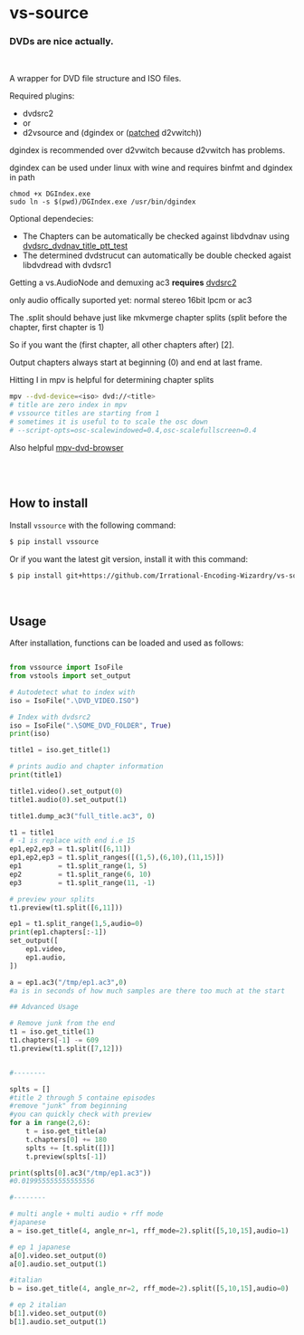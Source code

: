 # vs-source

### DVDs are nice actually.
<br>

A wrapper for DVD file structure and ISO files.

Required plugins:
- dvdsrc2
- or
- d2vsource and (dgindex or ([patched](https://gist.github.com/jsaowji/ead18b4f1b90381d558eddaf0336164b) d2vwitch))

dgindex is recommended over d2vwitch because d2vwitch has problems.

dgindex can be used under linux with wine and requires binfmt and dgindex in path


```
chmod +x DGIndex.exe
sudo ln -s $(pwd)/DGIndex.exe /usr/bin/dgindex
```


Optional dependecies:
- The Chapters can be automatically be checked against libdvdnav using [dvdsrc_dvdnav_title_ptt_test](https://gist.github.com/jsaowji/2bbf9c776a3226d1272e93bb245f7538)
- The determined dvdstrucut can automatically be double checked agaist libdvdread with dvdsrc1

Getting a vs.AudioNode and demuxing ac3 **requires** [dvdsrc2](https://github.com/jsaowji/dvdsrc2/)

only audio offically suported yet: normal stereo 16bit lpcm or ac3

The .split should behave just like mkvmerge chapter splits (split before the chapter, first chapter is 1)

So if you want the (first chapter, all other chapters after) [2].

Output chapters always start at beginning (0) and end at last frame.

Hitting I in mpv is helpful for determining chapter splits
```bash
mpv --dvd-device=<iso> dvd://<title>
# title are zero index in mpv
# vssource titles are starting from 1
# sometimes it is useful to to scale the osc down
# --script-opts=osc-scalewindowed=0.4,osc-scalefullscreen=0.4
```

Also helpful [mpv-dvd-browser](https://github.com/CogentRedTester/mpv-dvd-browser)


<br><br>
## How to install

Install `vssource` with the following command:

```sh
$ pip install vssource
```

Or if you want the latest git version, install it with this command:

```sh
$ pip install git+https://github.com/Irrational-Encoding-Wizardry/vs-source.git
```
<br>

## Usage

After installation, functions can be loaded and used as follows:

```py

from vssource import IsoFile
from vstools import set_output

# Autodetect what to index with
iso = IsoFile(".\DVD_VIDEO.ISO")

# Index with dvdsrc2
iso = IsoFile(".\SOME_DVD_FOLDER", True)
print(iso)

title1 = iso.get_title(1)

# prints audio and chapter information
print(title1)

title1.video().set_output(0)
title1.audio(0).set_output(1)

title1.dump_ac3("full_title.ac3", 0)

t1 = title1
# -1 is replace with end i.e 15
ep1,ep2,ep3 = t1.split([6,11])
ep1,ep2,ep3 = t1.split_ranges([(1,5),(6,10),(11,15)])
ep1         = t1.split_range(1, 5)
ep2         = t1.split_range(6, 10)
ep3         = t1.split_range(11, -1)

# preview your splits
t1.preview(t1.split([6,11]))

ep1 = t1.split_range(1,5,audio=0)
print(ep1.chapters[:-1])
set_output([
    ep1.video,
    ep1.audio,
])

a = ep1.ac3("/tmp/ep1.ac3",0)
#a is in seconds of how much samples are there too much at the start

## Advanced Usage

# Remove junk from the end 
t1 = iso.get_title(1)
t1.chapters[-1] -= 609
t1.preview(t1.split([7,12]))


#--------

splts = []
#title 2 through 5 containe episodes
#remove "junk" from beginning
#you can quickly check with preview
for a in range(2,6):
    t = iso.get_title(a)
    t.chapters[0] += 180
    splts += [t.split([])]
    t.preview(splts[-1])

print(splts[0].ac3("/tmp/ep1.ac3"))
#0.019955555555555556

#--------

# multi angle + multi audio + rff mode
#japanese
a = iso.get_title(4, angle_nr=1, rff_mode=2).split([5,10,15],audio=1)

# ep 1 japanese
a[0].video.set_output(0)
a[0].audio.set_output(1)

#italian
b = iso.get_title(4, angle_nr=2, rff_mode=2).split([5,10,15],audio=0)

# ep 2 italian
b[1].video.set_output(0)
b[1].audio.set_output(1)
```